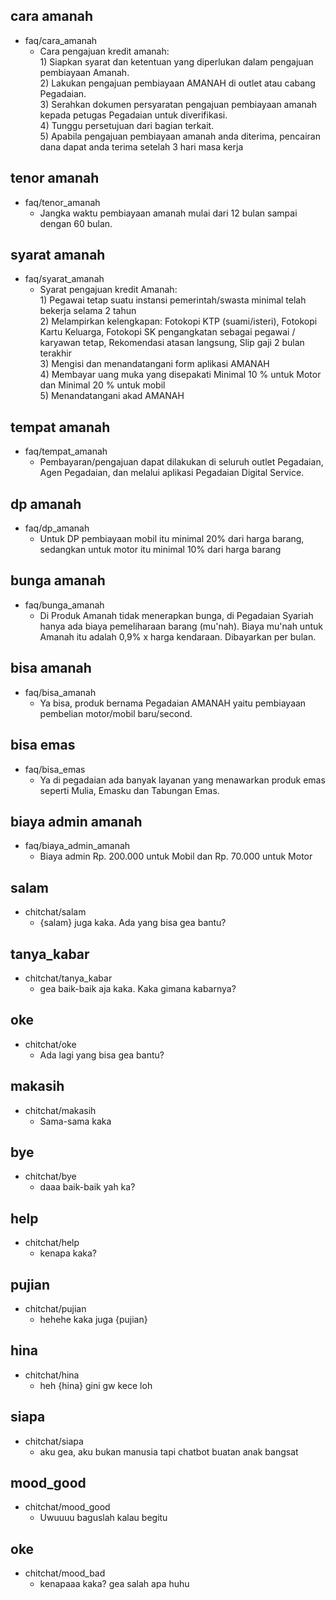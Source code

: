 ## cara amanah
* faq/cara_amanah
    - Cara pengajuan kredit amanah: <br/>1) Siapkan syarat dan ketentuan yang diperlukan dalam pengajuan pembiayaan Amanah. <br/>2) Lakukan pengajuan pembiayaan AMANAH di outlet atau cabang Pegadaian. <br/>3) Serahkan dokumen persyaratan pengajuan pembiayaan amanah kepada petugas Pegadaian untuk diverifikasi. <br/>4) Tunggu persetujuan dari bagian terkait. <br/>5) Apabila pengajuan pembiayaan amanah anda diterima,  pencairan dana dapat anda terima setelah 3 hari masa kerja

## tenor amanah
* faq/tenor_amanah
    - Jangka waktu pembiayaan amanah mulai dari 12 bulan sampai dengan 60 bulan.

## syarat amanah
* faq/syarat_amanah
    - Syarat pengajuan kredit Amanah: <br/>1) Pegawai tetap suatu instansi pemerintah/swasta minimal telah bekerja selama 2 tahun <br/>2) Melampirkan kelengkapan: Fotokopi KTP (suami/isteri), Fotokopi Kartu Keluarga, Fotokopi SK pengangkatan sebagai pegawai / karyawan tetap, Rekomendasi atasan langsung, Slip gaji 2 bulan terakhir <br/>3) Mengisi dan menandatangani form aplikasi AMANAH <br/>4) Membayar uang muka yang disepakati Minimal 10 % untuk Motor dan Minimal 20 % untuk mobil <br/>5) Menandatangani akad AMANAH

## tempat amanah
* faq/tempat_amanah
    - Pembayaran/pengajuan dapat dilakukan di seluruh outlet Pegadaian, Agen Pegadaian, dan melalui aplikasi Pegadaian Digital Service.

## dp amanah
* faq/dp_amanah
    - Untuk DP pembiayaan mobil itu minimal 20% dari harga barang, sedangkan untuk motor itu minimal 10% dari harga barang

## bunga amanah
* faq/bunga_amanah
    - Di Produk Amanah tidak menerapkan bunga, di Pegadaian Syariah hanya ada biaya pemeliharaan barang  (mu'nah). Biaya mu'nah untuk Amanah itu adalah 0,9% x harga kendaraan. Dibayarkan per bulan.

## bisa amanah
* faq/bisa_amanah
    - Ya bisa, produk bernama Pegadaian AMANAH yaitu pembiayaan pembelian motor/mobil baru/second.

## bisa emas
* faq/bisa_emas
    - Ya di pegadaian ada banyak layanan yang menawarkan produk emas seperti Mulia, Emasku dan Tabungan Emas.

## biaya admin amanah
* faq/biaya_admin_amanah
    - Biaya admin Rp. 200.000 untuk Mobil dan Rp. 70.000 untuk Motor

## salam
* chitchat/salam
    - {salam} juga kaka. Ada yang bisa gea bantu?

## tanya_kabar
* chitchat/tanya_kabar
    - gea baik-baik aja kaka. Kaka gimana kabarnya?

## oke
* chitchat/oke
    - Ada lagi yang bisa gea bantu?

## makasih
* chitchat/makasih
    - Sama-sama kaka

## bye
* chitchat/bye
    - daaa baik-baik yah ka?

## help
* chitchat/help
    - kenapa kaka?

## pujian
* chitchat/pujian
    - hehehe kaka juga {pujian}

## hina
* chitchat/hina
    - heh {hina} gini gw kece loh

## siapa
* chitchat/siapa
    - aku gea, aku bukan manusia tapi chatbot buatan anak bangsat

## mood_good
* chitchat/mood_good
    - Uwuuuu baguslah kalau begitu

## oke
* chitchat/mood_bad
    - kenapaaa kaka? gea salah apa huhu 